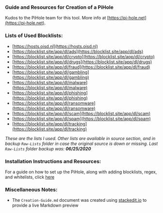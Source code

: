 ### Guide and Resources for Creation of a PiHole
Kudos to the PiHole team for this tool. More info at [https://pi-hole.net](https://pi-hole.net).

### Lists of Used Blocklists:
- [https://hosts.oisd.nl](https://hosts.oisd.nl)
- [https://blocklist.site/app/dl/ads](https://blocklist.site/app/dl/ads)
- [https://blocklist.site/app/dl/crypto](https://blocklist.site/app/dl/crypto)
- [https://blocklist.site/app/dl/drugs](https://blocklist.site/app/dl/drugs)
- [https://blocklist.site/app/dl/fraud](https://blocklist.site/app/dl/fraud)
- [https://blocklist.site/app/dl/gambling](https://blocklist.site/app/dl/gambling)
- [https://blocklist.site/app/dl/malware](https://blocklist.site/app/dl/malware)
- [https://blocklist.site/app/dl/phishing](https://blocklist.site/app/dl/phishing)
- [https://blocklist.site/app/dl/ransomware](https://blocklist.site/app/dl/ransomware)
- [https://blocklist.site/app/dl/scam](https://blocklist.site/app/dl/scam)
- [https://blocklist.site/app/dl/spam](https://blocklist.site/app/dl/spam)
- [https://blocklist.site/app/dl/tracking](https://blocklist.site/app/dl/tracking)

_These are the lists I used. Other lists are available in source section, and in backup `Raw-Lists` folder in case the original source is down or missing. Last `Raw-Lists` folder backup was: **06/25/2020**_

### Installation Instructions and Resources:
For a guide on how to set up the PiHole, along with adding blocklists, regex, and whitelists, click [here](https://github.com/ASchneider-GitHub/PiHole-Creation/blob/master/Creation-Guide.md)

### Miscellaneous Notes:
- The `Creation-Guide.md` document was created using [stackedit.io](https://stackedit.io/app) to provide a live Markdown preview